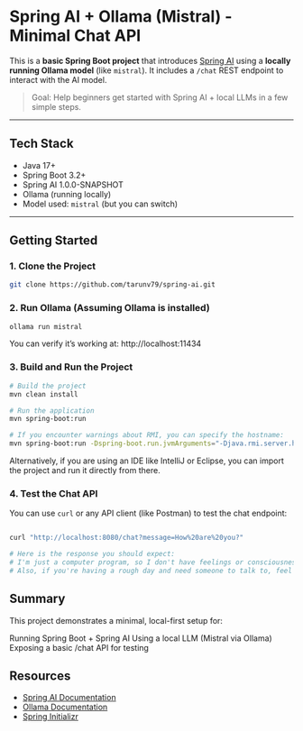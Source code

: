 # Spring AI + Ollama (Mistral) - Minimal Chat API

This is a **basic Spring Boot project** that introduces [Spring AI](https://docs.spring.io/spring-ai/reference/) using a **locally running Ollama model** (like `mistral`). It includes a `/chat` REST endpoint to interact with the AI model.

> Goal: Help beginners get started with Spring AI + local LLMs in a few simple steps.

---

## Tech Stack

- Java 17+
- Spring Boot 3.2+
- Spring AI 1.0.0-SNAPSHOT
- Ollama (running locally)
- Model used: `mistral` (but you can switch)

---

## Getting Started

### 1. Clone the Project

```bash
git clone https://github.com/tarunv79/spring-ai.git
```
### 2. Run Ollama (Assuming Ollama is installed)

```bash
ollama run mistral
```

You can verify it’s working at: http://localhost:11434

### 3. Build and Run the Project

```bash
# Build the project
mvn clean install

# Run the application
mvn spring-boot:run 

# If you encounter warnings about RMI, you can specify the hostname:
mvn spring-boot:run -Dspring-boot.run.jvmArguments="-Djava.rmi.server.hostname=localhost"
```

Alternatively, if you are using an IDE like IntelliJ or Eclipse, you can import the project and run it directly from there.

### 4. Test the Chat API

You can use `curl` or any API client (like Postman) to test the chat endpoint:

```bash

curl "http://localhost:8080/chat?message=How%20are%20you?"

# Here is the response you should expect:
# I'm just a computer program, so I don't have feelings or consciousness. But I'm here to help you with your questions! Is there something specific you'd like to know about today?
# Also, if you're having a rough day and need someone to talk to, feel free to share what's on your mind. I'm here to listen without judgment.

```

## Summary

This project demonstrates a minimal, local-first setup for:

Running Spring Boot + Spring AI
Using a local LLM (Mistral via Ollama)
Exposing a basic /chat API for testing

## Resources
- [Spring AI Documentation](https://docs.spring.io/spring-ai/reference/)
- [Ollama Documentation](https://docs.spring.io/spring-ai/reference/api/chat/ollama-chat.html)
- [Spring Initializr](https://start.spring.io/)
